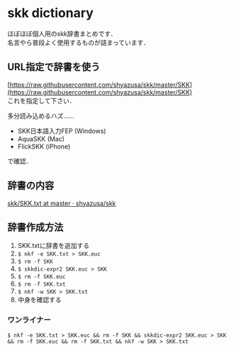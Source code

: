 # skk dictionary

ほぼほぼ個人用のskk辞書まとめです．  
名言やら普段よく使用するものが詰まっています．

## URL指定で辞書を使う

[https://raw.githubusercontent.com/shyazusa/skk/master/SKK](https://raw.githubusercontent.com/shyazusa/skk/master/SKK)  
これを指定して下さい．

多分読み込めるハズ……  

- SKK日本語入力FEP (Windows)
- AquaSKK (Mac)
- FlickSKK (iPhone)

で確認．

## 辞書の内容

[skk/SKK.txt at master · shyazusa/skk](https://github.com/shyazusa/skk/blob/master/SKK.txt)

## 辞書作成方法

1. SKK.txtに辞書を追加する
1. `$ nkf -e SKK.txt > SKK.euc`
1. `$ rm -f SKK`
1. `$ skkdic-expr2 SKK.euc > SKK`
1. `$ rm -f SKK.euc`
1. `$ rm -f SKK.txt`
1. `$ nkf -w SKK > SKK.txt`
1. 中身を確認する

### ワンライナー

```
$ nkf -e SKK.txt > SKK.euc && rm -f SKK && skkdic-expr2 SKK.euc > SKK && rm -f SKK.euc && rm -f SKK.txt && nkf -w SKK > SKK.txt
```

